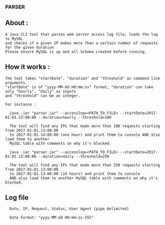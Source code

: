 ### PARSER


  ## About :

    A Java CLI tool that parses web server access log file, loads the log to MySQL 
    and checks if a given IP makes more than a certain number of requests for the given duration
    Please ensure MySQL is up and all Schema created before running. 

  ## How it works :
    
    The tool takes "startDate", "duration" and "threshold" as command line arguments. 
    "startDate" is of "yyyy-MM-dd.HH:mm:ss" format, "duration" can take only "hourly", "daily" as inputs 
    and "threshold" can be an integer.
    
    For instance :
      
      java -jar "parser.jar" --accesslog=<PATH_TO_FILE> --startDate=2017-01-01.13:00:00 --duration=hourly --threshold=100
      
      The tool will find any IPs that made more than 100 requests starting from 2017-01-01.13:00:00 
      to 2017-01-01.14:00:00 (one hour) and print them to console AND also load them to another 
      MySQL table with comments on why it's blocked.
      
      java -jar "parser.jar" --accesslog=<PATH_TO_FILE> --startDate=2017-01-01.13:00:00 --duration=daily --threshold=250
      
      The tool will find any IPs that made more than 250 requests starting from 2017-01-01.13:00:00 
      to 2017-01-02.13:00:00 (24 hours) and print them to console 
      AND also load them to another MySQL table with comments on why it's blocked.
    
  ## Log file
      
      Date, IP, Request, Status, User Agent (pipe delimited)
      
      Date Format: "yyyy-MM-dd HH:mm:ss.SSS"
